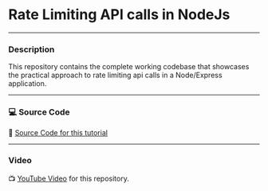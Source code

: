 # Rate Limiting API calls in NodeJs

---

### Description

This repository contains the complete working codebase that showcases the practical approach to rate limiting api calls in a Node/Express application.

---

### 💻 Source Code

🔗 [Source Code for this tutorial](https://github.com/kizito917/rate-limiting-nodejs)

---

### Video

📺 [YouTube Video](https://youtu.be/5-9vvTuNPTc?si=0oXU9xGbhjdA34aR) for this repository.
